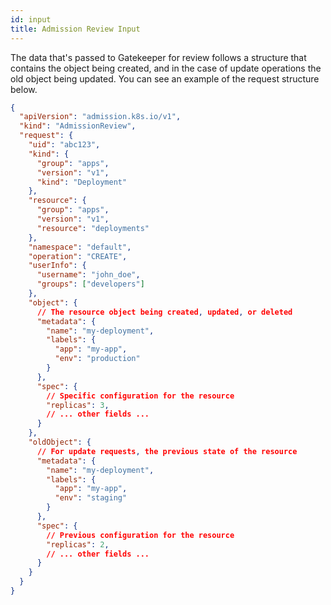 ```yaml
---
id: input
title: Admission Review Input
---
```


The data that's passed to Gatekeeper for review follows a structure that contains the object being created, and in the case of update operations the old object being updated. You can see an example of the request structure below.

```json
{
  "apiVersion": "admission.k8s.io/v1",
  "kind": "AdmissionReview",
  "request": {
    "uid": "abc123",
    "kind": {
      "group": "apps",
      "version": "v1",
      "kind": "Deployment"
    },
    "resource": {
      "group": "apps",
      "version": "v1",
      "resource": "deployments"
    },
    "namespace": "default",
    "operation": "CREATE",
    "userInfo": {
      "username": "john_doe",
      "groups": ["developers"]
    },
    "object": {
      // The resource object being created, updated, or deleted
      "metadata": {
        "name": "my-deployment",
        "labels": {
          "app": "my-app",
          "env": "production"
        }
      },
      "spec": {
        // Specific configuration for the resource
        "replicas": 3,
        // ... other fields ...
      }
    },
    "oldObject": {
      // For update requests, the previous state of the resource
      "metadata": {
        "name": "my-deployment",
        "labels": {
          "app": "my-app",
          "env": "staging"
        }
      },
      "spec": {
        // Previous configuration for the resource
        "replicas": 2,
        // ... other fields ...
      }
    }
  }
}
```